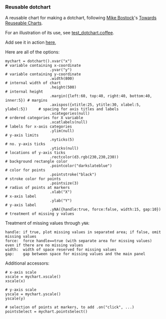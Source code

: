 ### Reusable dotchart

A reusable chart for making a dotchart,
following
[Mike Bostock](http://bost.ocks.org/mike)'s
[Towards Reuseable Charts](http://bost.ocks.org/mike/chart/).

For an illustration of its use, see [test_dotchart.coffee](https://github.com/kbroman/qtlcharts/blob/master/inst/panels/dotchart/test/test_dotchart.coffee).

Add see it in action
[here](http://www.biostat.wisc.edu/~kbroman/D3/dotchart),

Here are all of the options:

    mychart = dotchart().xvar("x")                                               # variable containing x-coordinate
                        .yvar("y")                                               # variable containing y-coordinate
                        .width(800)                                              # internal width of chart
                        .height(500)                                             # internal height
                        .margin({left:60, top:40, right:40, bottom:40, inner:5}) # margins
                        .axispos({xtitle:25, ytitle:30, xlabel:5, ylabel:5})     # spacing for axis titles and labels
                        .xcategories(null)                                       # ordered categories for X variable
                        .xcatlabels(null)                                        # labels for x-axis categories
                        .ylim(null)                                              # y-axis limits
                        .nyticks(5)                                              # no. y-axis ticks
                        .yticks(null)                                            # locations of y-axis ticks
                        .rectcolor(d3.rgb(230,230,230))                          # background rectangle color
                        .pointcolor("darkslateblue")                             # color for points
                        .pointstroke("black")                                    # stroke color for points
                        .pointsize(3)                                            # radius of points at markers
                        .xlab("X")                                               # x-axis label
                        .ylab("Y")                                               # y-axis label
                        .yNA({handle:true, force:false, width:15, gap:10})       # treatment of missing y values

Treatment of missing values through `yNA`:

    handle: if true, plot missing values in separated area; if false, omit missing values
    force:  force handle==true (with separate area for missing values) even if there are no missing values
    width:  width of space reserved for missing values
    gap:    gap between space for missing values and the main panel

Additional accessors:

    # x-axis scale
    xscale = mychart.xscale()
    xscale(x)

    # y-axis scale
    yscale = mychart.yscale()
    yscale(y)

    # selection of points at markers, to add .on("click", ...)
    pointsSelect = mychart.pointsSelect()
